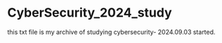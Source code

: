 # CyberSecurity_2024_study
this txt file is my archive of studying cybersecurity- 2024.09.03 started.

